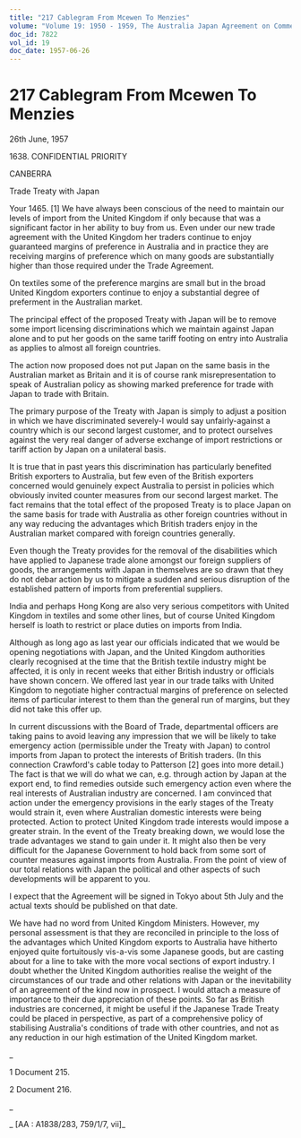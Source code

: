 ```yaml
---
title: "217 Cablegram From Mcewen To Menzies"
volume: "Volume 19: 1950 - 1959, The Australia Japan Agreement on Commerce"
doc_id: 7822
vol_id: 19
doc_date: 1957-06-26
---
```


# 217 Cablegram From Mcewen To Menzies

26th June, 1957

1638\. CONFIDENTIAL PRIORITY

CANBERRA

Trade Treaty with Japan

Your 1465. [1] We have always been conscious of the need to maintain our levels of import from the United Kingdom if only because that was a significant factor in her ability to buy from us. Even under our new trade agreement with the United Kingdom her traders continue to enjoy guaranteed margins of preference in Australia and in practice they are receiving margins of preference which on many goods are substantially higher than those required under the Trade Agreement.

On textiles some of the preference margins are small but in the broad United Kingdom exporters continue to enjoy a substantial degree of preferment in the Australian market.

The principal effect of the proposed Treaty with Japan will be to remove some import licensing discriminations which we maintain against Japan alone and to put her goods on the same tariff footing on entry into Australia as applies to almost all foreign countries.

The action now proposed does not put Japan on the same basis in the Australian market as Britain and it is of course rank misrepresentation to speak of Australian policy as showing marked preference for trade with Japan to trade with Britain.

The primary purpose of the Treaty with Japan is simply to adjust a position in which we have discriminated severely-I would say unfairly-against a country which is our second largest customer, and to protect ourselves against the very real danger of adverse exchange of import restrictions or tariff action by Japan on a unilateral basis.

It is true that in past years this discrimination has particularly benefited British exporters to Australia, but few even of the British exporters concerned would genuinely expect Australia to persist in policies which obviously invited counter measures from our second largest market. The fact remains that the total effect of the proposed Treaty is to place Japan on the same basis for trade with Australia as other foreign countries without in any way reducing the advantages which British traders enjoy in the Australian market compared with foreign countries generally.

Even though the Treaty provides for the removal of the disabilities which have applied to Japanese trade alone amongst our foreign suppliers of goods, the arrangements with Japan in themselves are so drawn that they do not debar action by us to mitigate a sudden and serious disruption of the established pattern of imports from preferential suppliers.

India and perhaps Hong Kong are also very serious competitors with United Kingdom in textiles and some other lines, but of course United Kingdom herself is loath to restrict or place duties on imports from India.

Although as long ago as last year our officials indicated that we would be opening negotiations with Japan, and the United Kingdom authorities clearly recognised at the time that the British textile industry might be affected, it is only in recent weeks that either British industry or officials have shown concern. We offered last year in our trade talks with United Kingdom to negotiate higher contractual margins of preference on selected items of particular interest to them than the general run of margins, but they did not take this offer up.

In current discussions with the Board of Trade, departmental officers are taking pains to avoid leaving any impression that we will be likely to take emergency action (permissible under the Treaty with Japan) to control imports from Japan to protect the interests of British traders. (In this connection Crawford's cable today to Patterson [2] goes into more detail.) The fact is that we will do what we can, e.g. through action by Japan at the export end, to find remedies outside such emergency action even where the real interests of Australian industry are concerned. I am convinced that action under the emergency provisions in the early stages of the Treaty would strain it, even where Australian domestic interests were being protected. Action to protect United Kingdom trade interests would impose a greater strain. In the event of the Treaty breaking down, we would lose the trade advantages we stand to gain under it. It might also then be very difficult for the Japanese Government to hold back from some sort of counter measures against imports from Australia. From the point of view of our total relations with Japan the political and other aspects of such developments will be apparent to you.

I expect that the Agreement will be signed in Tokyo about 5th July and the actual texts should be published on that date.

We have had no word from United Kingdom Ministers. However, my personal assessment is that they are reconciled in principle to the loss of the advantages which United Kingdom exports to Australia have hitherto enjoyed quite fortuitously vis-a-vis some Japanese goods, but are casting about for a line to take with the more vocal sections of export industry. I doubt whether the United Kingdom authorities realise the weight of the circumstances of our trade and other relations with Japan or the inevitability of an agreement of the kind now in prospect. I would attach a measure of importance to their due appreciation of these points. So far as British industries are concerned, it might be useful if the Japanese Trade Treaty could be placed in perspective, as part of a comprehensive policy of stabilising Australia's conditions of trade with other countries, and not as any reduction in our high estimation of the United Kingdom market.

_

1 Document 215.

2 Document 216.

_

_ [AA : A1838/283, 759/1/7, vii]_
